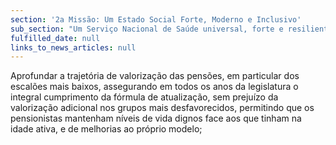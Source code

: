 ```yaml
---
section: '2a Missão: Um Estado Social Forte, Moderno e Inclusivo'
sub_section: "Um Serviço Nacional de Saúde universal, forte e resiliente"
fulfilled_date: null
links_to_news_articles: null
---
```


Aprofundar a trajetória de valorização das pensões, em particular dos escalões mais baixos, assegurando em todos os anos da legislatura o integral cumprimento da fórmula de atualização, sem prejuízo da valorização adicional nos grupos mais desfavorecidos, permitindo que os pensionistas mantenham níveis de vida dignos face aos que tinham na idade ativa, e de melhorias ao próprio modelo;